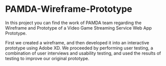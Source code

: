 # PAMDA-Wireframe-Prototype

In this project you can find the work of PAMDA team regarding the Wireframe and Prototype of a Video Game Streaming Service Web App Prototype. 

First we created a wireframe, and then developed it into an interactive prototype using Adobe XD. We proceeded by performing user testing, a combination of user
interviews and usability testing, and used the results of testing to improve our original prototype.
